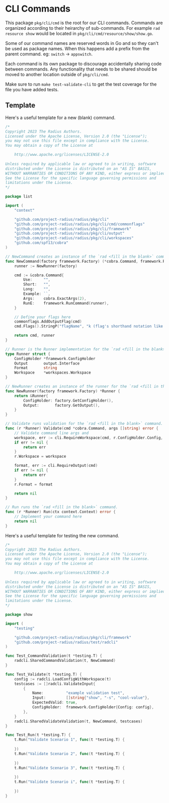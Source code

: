 # CLI Commands

This package `pkg/cli/cmd` is the root for our CLI commands. Commands are organized
according to their heirarchy of sub-commands. For example `rad resource show` would be
located in `pkg/cli/cmd/resource/show/show.go`.

Some of our command names are reserved words in Go and so they can't be used as package names.
When this happens add a prefix from the parent command. eg: `switch` -> `appswitch`.

Each command is its own package to discourage accidentally sharing code between commands.
Any functionality that needs to be shared should be moved to another location outside of
`pkg/cli/cmd`.

Make sure to run `make test-validate-cli` to get the test coverage for the file you have added tests.

## Template

Here's a useful template for a new (blank) command.

```go
/*
Copyright 2023 The Radius Authors.
Licensed under the Apache License, Version 2.0 (the "License");
you may not use this file except in compliance with the License.
You may obtain a copy of the License at

    http://www.apache.org/licenses/LICENSE-2.0
    
Unless required by applicable law or agreed to in writing, software
distributed under the License is distributed on an "AS IS" BASIS,
WITHOUT WARRANTIES OR CONDITIONS OF ANY KIND, either express or implied.
See the License for the specific language governing permissions and
limitations under the License.
*/

package list

import (
	"context"

	"github.com/project-radius/radius/pkg/cli"
	"github.com/project-radius/radius/pkg/cli/cmd/commonflags"
	"github.com/project-radius/radius/pkg/cli/framework"
	"github.com/project-radius/radius/pkg/cli/output"
	"github.com/project-radius/radius/pkg/cli/workspaces"
	"github.com/spf13/cobra"
)

// NewCommand creates an instance of the `rad <fill in the blank>` command and runner.
func NewCommand(factory framework.Factory) (*cobra.Command, framework.Runner) {
	runner := NewRunner(factory)

	cmd := &cobra.Command{
		Use:     "",
		Short:   "",
		Long:    "",
		Example: ``,
		Args:    cobra.ExactArgs(2),
		RunE:    framework.RunCommand(runner),
	}

	// Define your flags here
	commonflags.AddOutputFlag(cmd)
	cmd.Flags().StringP("flagName", "k (flag's shorthand notation like w for workspace)", "", "What does the flag ask for")

	return cmd, runner
}

// Runner is the Runner implementation for the `rad <fill in the blank>` command.
type Runner struct {
	ConfigHolder *framework.ConfigHolder
	Output       output.Interface
	Format       string
	Workspace    *workspaces.Workspace
}

// NewRunner creates an instance of the runner for the `rad <fill in the blank>` command.
func NewRunner(factory framework.Factory) *Runner {
	return &Runner{
		ConfigHolder: factory.GetConfigHolder(),
		Output:       factory.GetOutput(),
	}
}

// Validate runs validation for the `rad <fill in the blank>` command.
func (r *Runner) Validate(cmd *cobra.Command, args []string) error {
	// Validate command line args and
	workspace, err := cli.RequireWorkspace(cmd, r.ConfigHolder.Config, r.ConfigHolder.DirectoryConfig)
	if err != nil {
		return err
	}
	r.Workspace = workspace

	format, err := cli.RequireOutput(cmd)
	if err != nil {
		return err
	}
	r.Format = format

	return nil
}

// Run runs the `rad <fill in the blank>` command.
func (r *Runner) Run(ctx context.Context) error {
	// Implement your command here
	return nil
}
```

Here's a useful template for testing the new command.

```go
/*
Copyright 2023 The Radius Authors.
Licensed under the Apache License, Version 2.0 (the "License");
you may not use this file except in compliance with the License.
You may obtain a copy of the License at

    http://www.apache.org/licenses/LICENSE-2.0
    
Unless required by applicable law or agreed to in writing, software
distributed under the License is distributed on an "AS IS" BASIS,
WITHOUT WARRANTIES OR CONDITIONS OF ANY KIND, either express or implied.
See the License for the specific language governing permissions and
limitations under the License.
*/

package show

import (
	"testing"

	"github.com/project-radius/radius/pkg/cli/framework"
	"github.com/project-radius/radius/test/radcli"
)

func Test_CommandValidation(t *testing.T) {
	radcli.SharedCommandValidation(t, NewCommand)
}

func Test_Validate(t *testing.T) {
	config := radcli.LoadConfigWithWorkspace(t)
	testcases := []radcli.ValidateInput{
		{
			Name:          "example validation test",
			Input:         []string{"show", "-s", "cool-value"},
			ExpectedValid: true,
			ConfigHolder:  framework.ConfigHolder{Config: config},
		},
	}
	radcli.SharedValidateValidation(t, NewCommand, testcases)
}

func Test_Run(t *testing.T) {
	t.Run("Validate Scenario 1", func(t *testing.T) {
		
	})
	t.Run("Validate Scenario 2", func(t *testing.T) {
		
	})
	t.Run("Validate Scenario 3", func(t *testing.T) {
		
	})
	t.Run("Validate Scenario i", func(t *testing.T) {
		
	})
}
```